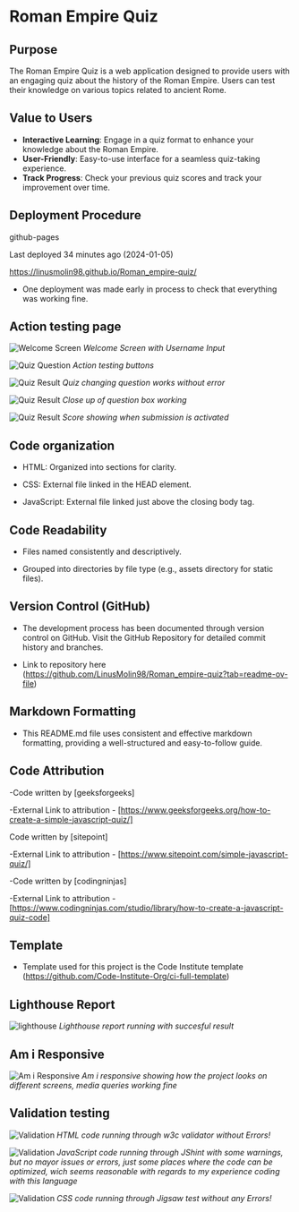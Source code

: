 # Roman Empire Quiz

## Purpose

The Roman Empire Quiz is a web application designed to provide users with an engaging quiz about the history of the Roman Empire. Users can test their knowledge on various topics related to ancient Rome.

## Value to Users

- **Interactive Learning**: Engage in a quiz format to enhance your knowledge about the Roman Empire.
- **User-Friendly**: Easy-to-use interface for a seamless quiz-taking experience.
- **Track Progress**: Check your previous quiz scores and track your improvement over time.

## Deployment Procedure

github-pages

Last deployed 34 minutes ago (2024-01-05)

<https://linusmolin98.github.io/Roman_empire-quiz/>

- One deployment was made early in process to check that everything was working fine. 

## Action testing page 

![Welcome Screen](/screenshots/action_testing.png)
*Welcome Screen with Username Input*

![Quiz Question](/screenshots/action_testing2.png)
*Action testing buttons*

![Quiz Result](/screenshots/action_testing3.png)
*Quiz changing question works without error*

![Quiz Result](/screenshots/action_testingxx.png)
*Close up of question box working*

![Quiz Result](/screenshots/action_testingxxxx.png)
*Score showing when submission is activated*

## Code organization

- HTML: Organized into sections for clarity.

- CSS: External file linked in the HEAD element.

- JavaScript: External file linked just above the closing body tag.

## Code Readability

- Files named consistently and descriptively.

- Grouped into directories by file type (e.g., assets directory for static files).

## Version Control (GitHub)

- The development process has been documented through version control on GitHub. Visit the GitHub Repository for detailed commit history and branches.

- Link to repository here (<https://github.com/LinusMolin98/Roman_empire-quiz?tab=readme-ov-file>)

## Markdown Formatting

- This README.md file uses consistent and effective markdown formatting, providing a well-structured and easy-to-follow guide.

## Code Attribution

-Code written by [geeksforgeeks]

-External Link to attribution - [https://www.geeksforgeeks.org/how-to-create-a-simple-javascript-quiz/]

Code written by [sitepoint]

-External Link to attribution - [https://www.sitepoint.com/simple-javascript-quiz/]

-Code written by [codingninjas]

-External Link to attribution - [https://www.codingninjas.com/studio/library/how-to-create-a-javascript-quiz-code]

## Template

- Template used for this project is the Code Institute template (<https://github.com/Code-Institute-Org/ci-full-template>)

## Lighthouse Report

![lighthouse](/screenshots/Lighthouse_test.png)
*Lighthouse report running with succesful result*

## Am i Responsive 

![Am i Responsive](/screenshots/am_i_responsive.png)
*Am i responsive showing how the project looks on different screens, media queries working fine*

## Validation testing

![Validation](/screenshots/validation_image.png)
*HTML code running through w3c validator without Errors!*

![Validation](/screenshots/validation_image2.png)
*JavaScript code running through JShint with some warnings, but no mayor issues or errors, just some places where the code can be optimized, wich seems reasonable with regards to my experience coding with this language*

![Validation](/screenshots/validationimage3.png)
*CSS code running through Jigsaw test without any Errors!*
